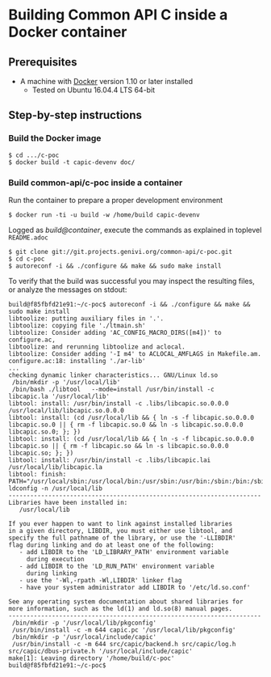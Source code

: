 # Building Common API C inside a Docker container

## Prerequisites

* A machine with [Docker]() version 1.10 or later installed
  - Tested on Ubuntu 16.04.4 LTS 64-bit

## Step-by-step instructions

### Build the Docker image

```
$ cd .../c-poc
$ docker build -t capic-devenv doc/
```

### Build common-api/c-poc inside a container

Run the container to prepare a proper development environment

```
$ docker run -ti -u build -w /home/build capic-devenv
```

Logged as _build@container_, execute the commands as explained in toplevel `README.adoc`

```
$ git clone git://git.projects.genivi.org/common-api/c-poc.git
$ cd c-poc
$ autoreconf -i && ./configure && make && sudo make install
```

To verify that the build was successful you may inspect the resulting files, or analyze the messages on stdout:

```
build@f85fbfd21e91:~/c-poc$ autoreconf -i && ./configure && make && sudo make install
libtoolize: putting auxiliary files in '.'.
libtoolize: copying file './ltmain.sh'
libtoolize: Consider adding 'AC_CONFIG_MACRO_DIRS([m4])' to configure.ac,
libtoolize: and rerunning libtoolize and aclocal.
libtoolize: Consider adding '-I m4' to ACLOCAL_AMFLAGS in Makefile.am.
configure.ac:18: installing './ar-lib'
...
checking dynamic linker characteristics... GNU/Linux ld.so
 /bin/mkdir -p '/usr/local/lib'
 /bin/bash ./libtool   --mode=install /usr/bin/install -c   libcapic.la '/usr/local/lib'
libtool: install: /usr/bin/install -c .libs/libcapic.so.0.0.0 /usr/local/lib/libcapic.so.0.0.0
libtool: install: (cd /usr/local/lib && { ln -s -f libcapic.so.0.0.0 libcapic.so.0 || { rm -f libcapic.so.0 && ln -s libcapic.so.0.0.0 libcapic.so.0; }; })
libtool: install: (cd /usr/local/lib && { ln -s -f libcapic.so.0.0.0 libcapic.so || { rm -f libcapic.so && ln -s libcapic.so.0.0.0 libcapic.so; }; })
libtool: install: /usr/bin/install -c .libs/libcapic.lai /usr/local/lib/libcapic.la
libtool: finish: PATH="/usr/local/sbin:/usr/local/bin:/usr/sbin:/usr/bin:/sbin:/bin:/sbin" ldconfig -n /usr/local/lib
----------------------------------------------------------------------
Libraries have been installed in:
   /usr/local/lib

If you ever happen to want to link against installed libraries
in a given directory, LIBDIR, you must either use libtool, and
specify the full pathname of the library, or use the '-LLIBDIR'
flag during linking and do at least one of the following:
   - add LIBDIR to the 'LD_LIBRARY_PATH' environment variable
     during execution
   - add LIBDIR to the 'LD_RUN_PATH' environment variable
     during linking
   - use the '-Wl,-rpath -Wl,LIBDIR' linker flag
   - have your system administrator add LIBDIR to '/etc/ld.so.conf'

See any operating system documentation about shared libraries for
more information, such as the ld(1) and ld.so(8) manual pages.
----------------------------------------------------------------------
 /bin/mkdir -p '/usr/local/lib/pkgconfig'
 /usr/bin/install -c -m 644 capic.pc '/usr/local/lib/pkgconfig'
 /bin/mkdir -p '/usr/local/include/capic'
 /usr/bin/install -c -m 644 src/capic/backend.h src/capic/log.h src/capic/dbus-private.h '/usr/local/include/capic'
make[1]: Leaving directory '/home/build/c-poc'
build@f85fbfd21e91:~/c-poc$
```

<!-- EOF -->
